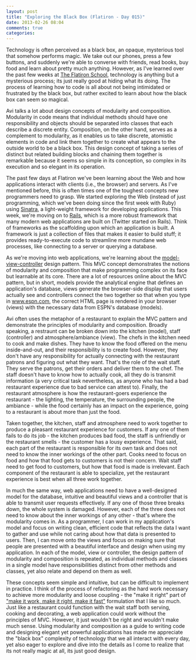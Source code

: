 ```yaml
---
layout: post
title: "Exploring the Black Box (Flatiron - Day 015)"
date: 2013-02-26 08:04
comments: true
categories: 
---
```


Technology is often perceived as a black box, an opaque, mysterious tool that somehow performs magic. We take out our phones, press a few buttons, and suddenly we're able to converse with friends, read books, buy food and learn about pretty much anything. However, as I've learned over the past few weeks at <a href="http://www.flatironschool.com/" target="_blank">The Flatiron School</a>, technology is anything but a mysterious process; its just really good at hiding what its doing. The process of learning how to code is all about not being intimidated or frustrated by the black box, but rather excited to learn about how the black box can seem so magical.

<!--more-->

Avi talks a lot about design concepts of modularity and composition. Modularity in code means that individual methods should have one responsibility and objects should be separated into classes that each describe a discrete entity. Composition, on the other hand, serves as a complement to modularity, as it enables us to take discrete, atomistic elements in code and link them together to create what appears to the outside world to be a black box. This design concept of taking a series of distinct but related building blocks and chaining them together is remarkable because it seems so simple in its conception, so complex in its execution and so elegant in its operation.

The past few days at Flatiron we've been learning about the Web and how applications interact with clients (i.e., the browser) and servers. As I've mentioned before, this is often times one of the toughest concepts new programmers need to grasp. We started exploring the Web (instead of just programming, which we've been doing since the first week with Ruby) using <a href="http://www.sinatrarb.com/" target="_blank">Sinatra</a>, a light-weight framework for developing applications. This week, we're moving on to <a href="http://rubyonrails.org/" target="_blank">Rails</a>, which is a more robust framework that many modern web applications are built on (Twitter started on Rails). Think of frameworks as the scaffolding upon which an application is built. A framework is just a collection of files that makes it easier to build stuff; it provides ready-to-execute code to streamline more mundane web processes, like connecting to a server or querying a database.

As we're moving into web applications, we're learning about the <a href="http://en.wikipedia.org/wiki/Model%E2%80%93view%E2%80%93controller" target="_blank">model-view-controller</a> design pattern. This MVC concept demonstrates the notions of modularity and composition that make programming complex on its face but learnable at its core. There are a lot of resources online about the MVC pattern, but in short, models provide the analytical engine that defines an application's database, views generate the browser-side display that users actually see and controllers connect the two together so that when you type in www.espn.com, the correct HTML page is rendered in your browser (views) with the necessary data from ESPN's database (models). 

Avi often uses the metaphor of a restaurant to explain the MVC pattern and demonstrate the principles of modularity and composition. Broadly speaking, a restraunt can be broken down into the kitchen (model), staff (controller) and atmosphere/ambiance (view). The chefs in the kitchen need to cook and make dishes. They have to know the food offered on the menu inside-and-out, and their responsibility is to create food. However, they don't have any responsibility for actually connecting with the restaurant patrons and figuring out what they want. That's the role of the wait staff. They serve the patrons, get their orders and deliver them to the chef. The staff doesn't have to know how to actually cook, all they do is transmit information (a very critical task nevertheless, as anyone who has had a bad restaurant experience due to bad service can attest to). Finally, the restaurant atmosphere is how the restaurant-goers experience the restaurant - the lighting, the temperature, the surrounding people, the ambiance - while the food certainly has an impact on the experience, going to a restaurant is about more than just the food. 

Taken together, the kitchen, staff and atmosphere need to work together to produce a pleasant restaurant experience for customers. If any one of them fails to do its job - the kitchen produces bad food, the staff is unfriendly or the restaurant smells - the customer has a lousy experience. That said, each part of the restaurant is responsible for its own task and does not need to know the inner workings of the other part. Cooks need to focus on food and how that food gets to customers is not their concern. Wait staff need to get food to customers, but how that food is made is irrelevant. Each component of the restaurant is able to specialize, yet the restaurant experience is best when all three work together. 

In much the same way, web applications need to have a well-designed model for the database, intuitive and beautiful views and a controller that is able to transmit user requests effectively. If any one of those three breaks down, the whole system is damaged. However, each of the three does not need to know about the inner workings of any other - that's where the modularity comes in. As a programmer, I can work in my application's model and focus on writing clean, efficient code that reflects the data I want to gather and use while not caring about how that data is presented to users. Then, I can move onto the views and focus on making sure that people are presented with a beautiful interface and design when using my application. In each of the model, view or controller, the design pattern of modularity and composition is repeated, as individual methods and classes in a single model have responsibilities distinct from other methods and classes, yet also relate and depend on them as well. 

These concepts seem simple and intuitive, but can be difficult to implement in practice. I think of the process of refactoring as the hard work necessary to achieve more modularity and loose coupling - the "make it right" part of <a href="http://c2.com/cgi/wiki?MakeItWorkMakeItRightMakeItFast" target="_blank">"make it work, make it right, make it fast"</a> formulation that I like so much. Just like a restaurant could function with the wait staff both serving, cooking and decorating, a web application could work without the principles of MVC. However, it just wouldn't be right and wouldn't make much sense. Using modularity and composition as a guide to writing code and designing elegant yet powerful applications has made me appreciate the "black box" complexity of technology that we all interact with every day, yet also eager to explore and dive into the details as I come to realize that its not really magic at all, its just good design.
